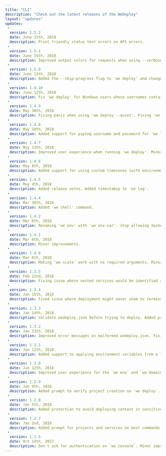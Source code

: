 ```yaml
---
title: "CLI"
description: "Check out the latest releases of the WeDeploy"
layout: "updates"
updates:
 -
  version: 1.5.2
  date: June 15th, 2018
  description: Print friendly status text errors on API errors.
 -
  version: 1.5.1
  date: June 15th, 2018
  description: Improved output colors for requests when using --verbose. Minor improvements.
 -
  version: 1.5.0
  date: June 13th, 2018
  description: Added the --skip-progress flag to 'we deploy' and changed --quiet behavior to make it wait until deployment is finished.
 -
  version: 1.4.10
  date: June 12th, 2018
  description: Fix 'we deploy' for Windows users whose usernames contains spaces. Minor improvements.
 -
  version: 1.4.9
  date: May 30th, 2018
  description: Fixing panic when using 'we deploy --quiet'. Fixing 'we login' when using Git bash for Windows.
 -
  version: 1.4.8
  date: May 18th, 2018
  description: Added support for piping username and password for 'we login'. Minor improvements.
 -
  version: 1.4.7
  date: May 13th, 2018
  description: Improved user experience when running 'we deploy'. Minor improvements.
 -
  version: 1.4.6
  date: May 8th, 2018
  description: Added support for using custom timezones (with environment variable TZ). Added support for deploying Git repositories. Fixing missing 'error counter'. Minor improvements.
 -
  version: 1.4.5
  date: May 4th, 2018
  description: Added release notes. Added timestamsp to 'we log'.
 -
  version: 1.4.4
  date: Mar 30th, 2018
  description: Added 'we shell' command.
 -
  version: 1.4.2
  date: Mar 6th, 2018
  description: Renaming 'we env' with 'we env-var'. Stop allowing dashes on service ids. Minor improvements.
 -
  version: 1.4.1
  date: Mar 6th, 2018
  description: Minor improvements.
 -
  version: 1.4.0
  date: Mar 6th, 2018
  description: Making 'we scale' work with no required arguments. Minor improvements.
 -
  version: 1.3.5
  date: Feb 22nd, 2018
  description: Fixing issue where nested services would be identified as services for the CLI. Fix skipping directories that have any files on the .gitignore list (instead of only the file itself). Minor improvements.
 -
  version: 1.3.4
  date: Jan 15th, 2018
  description: Fixed issue where deployment might never seem to terminate on CLI due to metadata type mismatch. Minor improvements.
 -
  version: 1.3.3
  date: Jan 14th, 2018
  description: Validate wedeploy.json before trying to deploy. Added prompt for selecting or creating a project id on `we deploy`. Added commands `we list projects` and `we list services`. Added the --no-tty flag to make it easier to use the CLI programmatically. Minor improvements.
 -
  version: 1.3.2
  date: Jan 13th, 2018
  description: Improved error messages on malformed wedeploy.json. Fixing bug on setting two environment variables at once. Added --replace flag to `we env set`. Minor improvements.
 -
  version: 1.3.1
  date: Jan 12th, 2018
  description: Added support to applying environment variables from a file on `we env set`. Minor improvements.
 -
  version: 1.3.0
  date: Jan 12th, 2018
  description: Improved user experience for the `we env` and `we domain` commands. Minor improvements.
 -
  version: 1.2.9
  date: Jan 9th, 2018
  description: Added prompt to verify project creation on `we deploy`. Improved removal protection, making you type the project or service name of the resource you want to remove on `we delete`. Minor improvements.
 -
  version: 1.2.8
  date: Jan 5th, 2018
  description: Added protection to avoid deploying content in sensitive directories such as the home directory. Minor improvements.
 -
  version: 1.2.7
  date: Jan 2nd, 2018
  description: Added prompt for projects and services on most commands. Added `we new` and `we open` commands. Minor improvements.
 -
  version: 1.1.5
  date: Oct 14th, 2017
  description: Don't ask for authentication on `we console`. Minor improvements.
---
```

